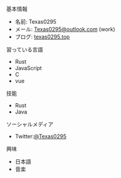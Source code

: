 基本情報
- 名前: Texas0295
- メール: <Texas0295@outlook.com> (work)
- ブログ: [texas0295.top](https://www.texas0295.top)

習っている言語
- Rust
- JavaScript
- C
- vue

技能
- Rust
- Java

ソーシャルメディア
- Twitter:[@Texas0295](https://x.com/Texas0295)

興味
- 日本語
- 音楽

